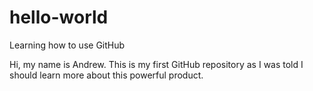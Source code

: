 # hello-world
Learning how to use GitHub

Hi, my name is Andrew.  This is my first GitHub repository as I was told I should learn more about this powerful product.

